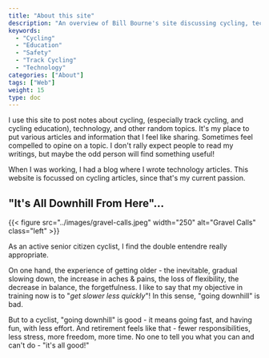 ```yaml
---
title: "About this site"
description: "An overview of Bill Bourne's site discussing cycling, technology and other topics"
keywords:
  - "Cycling"
  - "Education"
  - "Safety"
  - "Track Cycling"
  - "Technology"
categories: ["About"]
tags: ["Web"]
weight: 15
type: doc
---
```


I use this site to post notes about cycling, (especially track cycling, and cycling education), technology, and other random topics. It's my place to put various articles and information that I feel like sharing. Sometimes feel compelled to opine on a topic. I don't rally expect people to read my writings, but maybe the odd person will find something useful!

When I was working, I had a blog where I wrote technology articles. This website is focussed on cycling articles, since that's my current passion.

## "It's All Downhill From Here"...

{{< figure src="../images/gravel-calls.jpeg" width="250" alt="Gravel Calls" class="left" >}}

As an active senior citizen cyclist, I find the double entendre really appropriate.

On one hand, the experience of getting older - the inevitable, gradual slowing down, the increase in aches & pains, the loss of flexibility, the decrease in balance, the forgetfulness. I like to say that my objective in training now is to "_get slower less quickly_"! In this sense, "going downhill" is bad.

But to a cyclist, "going downhill" is good - it means going fast, and having fun, with less effort. And retirement feels like that - fewer responsibilities, less stress, more freedom, more time. No one to tell you what you can and can't do - "it's all good!"
